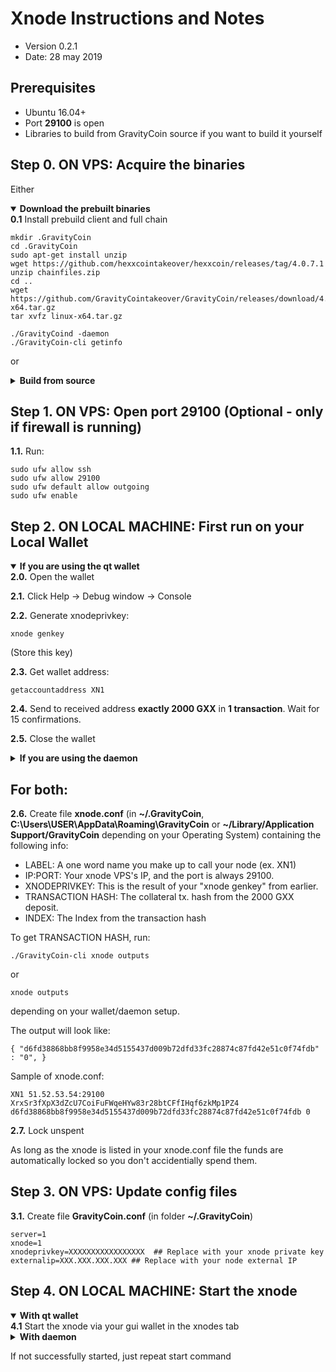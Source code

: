 Xnode Instructions and Notes
=============================
 - Version 0.2.1
 - Date: 28 may 2019

Prerequisites
-------------
 - Ubuntu 16.04+
 - Port **29100** is open
 - Libraries to build from GravityCoin source if you want to build it yourself

Step 0. ON VPS: Acquire the binaries
----------------------

Either

<details open>
<summary><strong>Download the prebuilt binaries</strong></summary>
<strong>0.1</strong> Install prebuild client and full chain

	mkdir .GravityCoin
	cd .GravityCoin
	sudo apt-get install unzip
	wget https://github.com/hexxcointakeover/hexxcoin/releases/tag/4.0.7.1
	unzip chainfiles.zip
	cd ..
	wget https://github.com/GravityCointakeover/GravityCoin/releases/download/4.0.7.1/linux-x64.tar.gz
	tar xvfz linux-x64.tar.gz
	
	./GravityCoind -daemon
	./GravityCoin-cli getinfo
</details>

or

<details>
<summary><strong>Build from source</strong></summary>
<strong>0.1.</strong>  Check out from source:

    git clone https://github.com/GravityCointakeover/GravityCoin

<strong>0.2.</strong>  See [README.md](README.md) for instructions on building.
</details>
	

Step 1. ON VPS: Open port 29100 (Optional - only if firewall is running)
----------------------
**1.1.**  Run:

    sudo ufw allow ssh 
    sudo ufw allow 29100
    sudo ufw default allow outgoing
    sudo ufw enable

Step 2. ON LOCAL MACHINE: First run on your Local Wallet
----------------------

<details open>
<summary><strong>If you are using the qt wallet</strong></summary>
<strong>2.0.</strong>  Open the wallet

<strong>2.1.</strong>  Click Help -> Debug window -> Console

<strong>2.2.</strong>  Generate xnodeprivkey:

    xnode genkey

(Store this key)

<strong>2.3.</strong>  Get wallet address:

    getaccountaddress XN1

<strong>2.4.</strong>  Send to received address <strong>exactly 2000 GXX</strong> in <strong>1 transaction</strong>. Wait for 15 confirmations.

<strong>2.5.</strong>  Close the wallet
</details>

<details>
<summary><strong>If you are using the daemon</strong></summary>
<strong>2.0.</strong>  Go to the checked out folder or where you extracted the binaries

    cd GravityCoin/src

<strong>2.1.</strong>  Start daemon:

    ./GravityCoind -daemon -server

<strong>2.2.</strong>  Generate xnodeprivkey:

    ./GravityCoin-cli xnode genkey

(Store this key)

<strong>2.3.</strong>  Get wallet address:

    ./GravityCoin-cli getaccountaddress XN1

<strong>2.4.</strong>  Send to received address <strong>exactly 2000 GXX</strong> in <strong>1 transaction</strong>. Wait for 15 confirmations.

<strong>2.5.</strong>  Stop daemon:

    ./GravityCoin-cli stop
</details>


## For both:

**2.6.**  Create file **xnode.conf** (in **~/.GravityCoin**, **C:\Users\USER\AppData\Roaming\GravityCoin** or **~/Library/Application Support/GravityCoin** depending on your Operating System) containing the following info:
 - LABEL: A one word name you make up to call your node (ex. XN1)
 - IP:PORT: Your xnode VPS's IP, and the port is always 29100.
 - XNODEPRIVKEY: This is the result of your "xnode genkey" from earlier.
 - TRANSACTION HASH: The collateral tx. hash from the 2000 GXX deposit.
 - INDEX: The Index from the transaction hash

To get TRANSACTION HASH, run:

```
./GravityCoin-cli xnode outputs
```
or
```
xnode outputs
```

depending on your wallet/daemon setup.

The output will look like:

    { "d6fd38868bb8f9958e34d5155437d009b72dfd33fc28874c87fd42e51c0f74fdb" : "0", }

Sample of xnode.conf:

    XN1 51.52.53.54:29100 XrxSr3fXpX3dZcU7CoiFuFWqeHYw83r28btCFfIHqf6zkMp1PZ4 d6fd38868bb8f9958e34d5155437d009b72dfd33fc28874c87fd42e51c0f74fdb 0

**2.7.** Lock unspent

As long as the xnode is listed in your xnode.conf file the funds are automatically locked so you don't accidentially spend them.

Step 3. ON VPS: Update config files
----------------------
**3.1.**  Create file **GravityCoin.conf** (in folder **~/.GravityCoin**)

    server=1
    xnode=1
    xnodeprivkey=XXXXXXXXXXXXXXXXX  ## Replace with your xnode private key
    externalip=XXX.XXX.XXX.XXX ## Replace with your node external IP


Step 4. ON LOCAL MACHINE: Start the xnode
----------------------

<details open>
<summary><strong>With qt wallet</strong></summary>
<strong>4.1</strong> Start the xnode via your gui wallet in the xnodes tab
</details>

<details>
<summary><strong>With daemon</strong></summary>
<strong>4.1</strong> Start xnode:

    ./GravityCoin-cli xnode start-alias <LABEL>

For example:

    ./GravityCoin-cli xnode start-alias XN1

<strong>4.2</strong>  To check node status:

    ./GravityCoin-cli xnode debug

</details>


If not successfully started, just repeat start command
